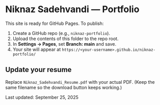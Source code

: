 # Niknaz Sadehvandi — Portfolio

This site is ready for GitHub Pages. To publish:

1) Create a GitHub repo (e.g., `niknaz-portfolio`).
2) Upload the contents of this folder to the repo root.
3) In **Settings → Pages**, set **Branch: main** and save.
4) Your site will appear at `https://<your-username>.github.io/niknaz-portfolio/`

## Update your resume
Replace `Niknaz_Sadehvandi_Resume.pdf` with your actual PDF.
(Keep the same filename so the download button keeps working.)

Last updated: September 25, 2025
